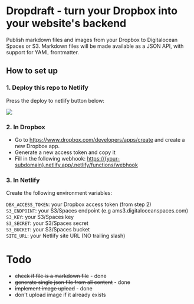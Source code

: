 # Dropdraft - turn your Dropbox into your website's backend

Publish markdown files and images from your Dropbox to Digitalocean Spaces or S3. Markdown files will be made available as a JSON API, with support for YAML frontmatter.

## How to set up

### 1. Deploy this repo to Netlify
Press the deploy to netlify button below:

<a href="https://app.netlify.com/start/deploy?repository=https://github.com/dashpilot/dropdraft-spaces"><img src="https://www.netlify.com/img/deploy/button.svg" /></a>

### 2. In Dropbox

-  Go to <https://www.dropbox.com/developers/apps/create> and create a new Dropbox app.
-  Generate a new access token and copy it
-  Fill in the following webhook: <https://{your-subdomain}.netlify.app/.netlify/functions/webhook>

### 3. In Netlify

Create the following environment variables:

`DBX_ACCESS_TOKEN`: your Dropbox access token (from step 2)\
`S3_ENDPOINT`: your S3/Spaces endpoint (e.g ams3.digitaloceanspaces.com)\
`S3_KEY`: your S3/Spaces key\
`S3_SECRET`: your S3/Spaces secret\
`S3_BUCKET`: your S3/Spaces bucket\
`SITE_URL`: your Netlify site URL (NO trailing slash)

# Todo
- ~~check if file is a markdown file~~ - done
- ~~generate single json file from all content~~ - done
- ~~implement image upload~~ - done
- don't upload image if it already exists
